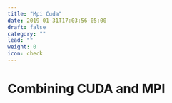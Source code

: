 ```yaml
---
title: "Mpi Cuda"
date: 2019-01-31T17:03:56-05:00
draft: false
category: ""
lead: ""
weight: 0
icon: check
---
```


# Combining CUDA and MPI
